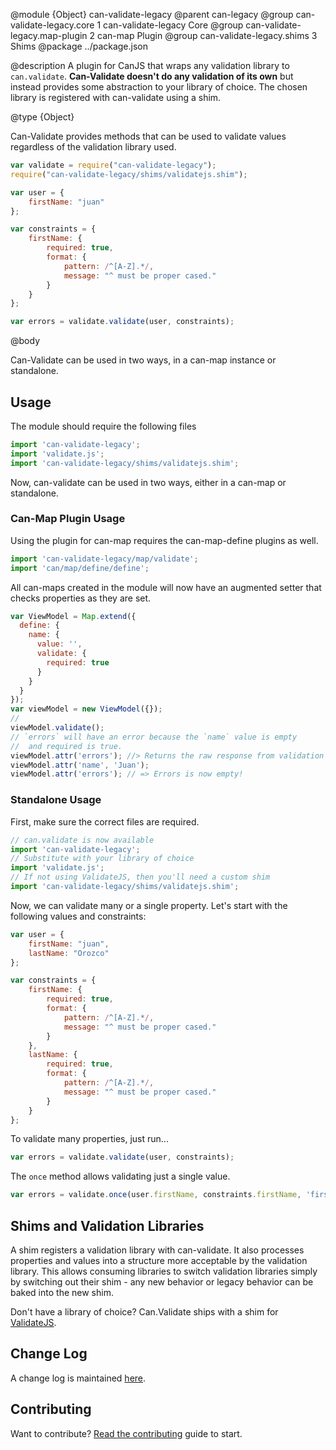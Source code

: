 @module {Object} can-validate-legacy
@parent can-legacy
@group can-validate-legacy.core 1 can-validate-legacy Core
@group can-validate-legacy.map-plugin 2 can-map Plugin
@group can-validate-legacy.shims 3 Shims
@package ../package.json

@description A plugin for CanJS that wraps any validation library to `can.validate`.
**Can-Validate doesn't do any validation of its own** but instead provides some abstraction to your library of choice. The chosen library is registered with can-validate using a shim.

@type {Object}

Can-Validate provides methods that can be used to validate values regardless of the validation library used.

  ```js
  var validate = require("can-validate-legacy");
  require("can-validate-legacy/shims/validatejs.shim");

  var user = {
	  firstName: "juan"
  };

  var constraints = {
	  firstName: {
		  required: true,
		  format: {
			  pattern: /^[A-Z].*/,
      		  message: "^ must be proper cased."
		  }
	  }
  };

  var errors = validate.validate(user, constraints);
  ```

@body

Can-Validate can be used in two ways, in a can-map instance or standalone.

## Usage

The module should require the following files

```javascript
import 'can-validate-legacy';
import 'validate.js';
import 'can-validate-legacy/shims/validatejs.shim';
```
Now, can-validate can be used in two ways, either in a can-map or standalone.

### Can-Map Plugin Usage

Using the plugin for can-map requires the can-map-define plugins as well.

```javascript
import 'can-validate-legacy/map/validate';
import 'can/map/define/define';
```

All can-maps created in the module will now have an augmented setter that checks properties as they are set.

```javascript
var ViewModel = Map.extend({
  define: {
    name: {
      value: '',
      validate: {
        required: true
      }
    }
  }
});
var viewModel = new ViewModel({});
//
viewModel.validate();
// `errors` will have an error because the `name` value is empty
//  and required is true.
viewModel.attr('errors'); //> Returns the raw response from validation library
viewModel.attr('name', 'Juan');
viewModel.attr('errors'); // => Errors is now empty!
```

### Standalone Usage

First, make sure the correct files are required.

```javascript
// can.validate is now available
import 'can-validate-legacy';
// Substitute with your library of choice
import 'validate.js';
// If not using ValidateJS, then you'll need a custom shim
import 'can-validate-legacy/shims/validatejs.shim';
```

Now, we can validate many or a single property. Let's start with the
following values and constraints:


```javascript
var user = {
	firstName: "juan",
	lastName: "Orozco"
};

var constraints = {
	firstName: {
		required: true,
		format: {
			pattern: /^[A-Z].*/,
			message: "^ must be proper cased."
		}
	},
	lastName: {
		required: true,
		format: {
			pattern: /^[A-Z].*/,
			message: "^ must be proper cased."
		}
	}
};
```

To validate many properties, just run...

```javascript
var errors = validate.validate(user, constraints);
```

The `once` method allows validating just a single value.

```javascript
var errors = validate.once(user.firstName, constraints.firstName, 'firstName');
```


## Shims and Validation Libraries

A shim registers a validation library with can-validate. It also processes properties and values into a structure more acceptable by the validation library. This allows consuming libraries to switch validation libraries simply by switching out their shim - any new behavior or legacy behavior can be baked into the new shim.

Don't have a library of choice? Can.Validate ships with a shim for [ValidateJS](http://validatejs.org/).

## Change Log

A change log is maintained [here](changelog.html).

## Contributing

Want to contribute? [Read the contributing](contributing.html) guide to start.
